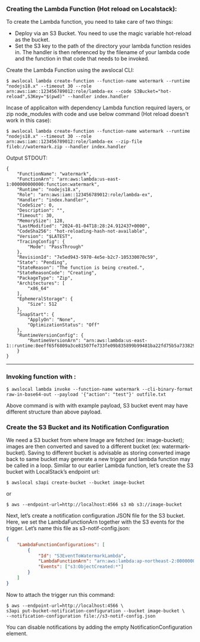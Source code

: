 ### Creating the Lambda Function (Hot reload on Localstack): 
To create the Lambda function, you need to take care of two things:

- Deploy via an S3 Bucket. You need to use the magic variable hot-reload as the bucket.
- Set the S3 key to the path of the directory your lambda function resides in. The handler is then referenced by the filename of your lambda code and the function in that code that needs to be invoked.

Create the Lambda Function using the awslocal CLI:
```
$ awslocal lambda create-function --function-name watermark --runtime "nodejs18.x" --timeout 30 --role arn:aws:iam::123456789012:role/lambda-ex --code S3Bucket="hot-reload",S3Key="$(pwd)" --handler index.handler
```
Incase of applicaiton with dependency Lambda function required layers, or zip node_modules with code and use below command (Hot reload doesn't work in this case): 
```
$ awslocal lambda create-function --function-name watermark --runtime "nodejs18.x" --timeout 30 --role arn:aws:iam::123456789012:role/lambda-ex --zip-file fileb://watermark.zip --handler index.handler
```

Output STDOUT:

```
{
    "FunctionName": "watermark",
    "FunctionArn": "arn:aws:lambda:us-east-1:000000000000:function:watermark",
    "Runtime": "nodejs18.x",
    "Role": "arn:aws:iam::123456789012:role/lambda-ex",
    "Handler": "index.handler",
    "CodeSize": 0,
    "Description": "",
    "Timeout": 30,
    "MemorySize": 128,
    "LastModified": "2024-01-04T18:28:24.912437+0000",
    "CodeSha256": "hot-reloading-hash-not-available",
    "Version": "$LATEST",
    "TracingConfig": {
        "Mode": "PassThrough"
    },
    "RevisionId": "7e5ed943-5970-4e5e-b2c7-105330070c59",
    "State": "Pending",
    "StateReason": "The function is being created.",
    "StateReasonCode": "Creating",
    "PackageType": "Zip",
    "Architectures": [
        "x86_64"
    ],
    "EphemeralStorage": {
        "Size": 512
    },
    "SnapStart": {
        "ApplyOn": "None",
        "OptimizationStatus": "Off"
    },
    "RuntimeVersionConfig": {
        "RuntimeVersionArn": "arn:aws:lambda:us-east-1::runtime:8eeff65f6809a3ce81507fe733fe09b835899b99481ba22fd75b5a7338290ec1"
    }
}
``` 

--------------
### Invoking function with : 
```
$ awslocal lambda invoke --function-name watermark --cli-binary-format raw-in-base64-out --payload '{"action": "test"}' outfile.txt
```
Above command is with with example payload, S3 bucket event may have different structure than above payload.

### Create the S3 Bucket and its Notification Configuration
We need a S3 bucket from where Image are fetched (ex: image-bucket); images are then converted and saved to a different bucket (ex: watermark-bucket). Saving to different bucket is advisable as storing converted image back to same bucket may generate a new trigger and lambda function may be called in a loop.
Similar to our earlier Lambda function, let’s create the S3 bucket with LocalStack’s endpoint url:
```
$ awslocal s3api create-bucket --bucket image-bucket
```
or
```
$ aws --endpoint-url=http://localhost:4566 s3 mb s3://image-bucket

```

Next, let’s create a notification configuration JSON file for the S3 bucket. Here, we set the LambdaFunctionArn together with the S3 events for the trigger. Let’s name this file as s3-notif-config.json:

```json
{
    "LambdaFunctionConfigurations": [
        {
            "Id": "S3EventToWatermarkLambda",
            "LambdaFunctionArn": "arn:aws:lambda:ap-northeast-2:000000000000:function:watermark",
            "Events": ["s3:ObjectCreated:*"]
        }
    ]
}
```
Now to attach the trigger run this command:
```
$ aws --endpoint-url=http://localhost:4566 \
s3api put-bucket-notification-configuration --bucket image-bucket \
--notification-configuration file://s3-notif-config.json
```
You can disable notifications by adding the empty NotificationConfiguration element.
